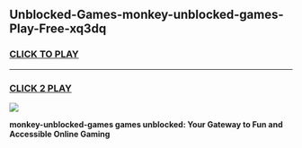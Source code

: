 
## Unblocked-Games-monkey-unblocked-games-Play-Free-xq3dq
<h3>
<a href="https://premium76.site?title=monkey-unblocked-games&ref=23A">CLICK TO PLAY</a></h3>
<hr>

<h3>
<a href="https://premium76.site?title=monkey-unblocked-games&ref=23A">CLICK 2 PLAY</a>
  
</h3>

<a href="https://premium76.site?title=monkey-unblocked-games&ref=23A"><img src="https://clearcache.store/games.png"></a>


**monkey-unblocked-games games unblocked: Your Gateway to Fun and Accessible Online Gaming**
